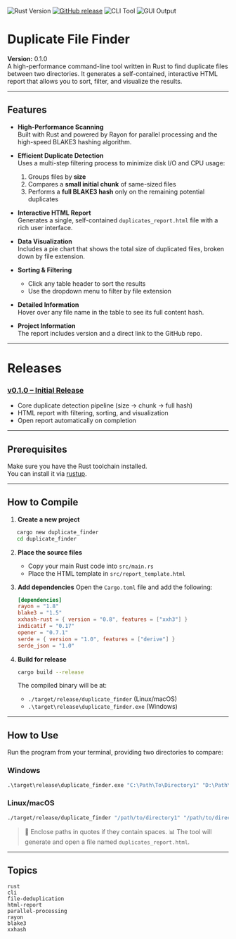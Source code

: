 ![Rust Version](https://img.shields.io/badge/rust-1.88.0%2B-orange?logo=rust&style=flat-square)
[![GitHub release](https://img.shields.io/github/v/release/pip3-kill-me/duplicate_finder?include_prereleases&sort=semver&style=flat-square)](https://github.com/pip3-kill-me/duplicate_finder/releases)
![CLI Tool](https://img.shields.io/badge/interface-CLI-informational?logo=terminal&style=flat-square)
![GUI Output](https://img.shields.io/badge/output-GUI%20Report-blueviolet?logo=html5&style=flat-square)


# Duplicate File Finder

**Version:** 0.1.0\
A high-performance command-line tool written in Rust to find duplicate files between two directories. It generates a self-contained, interactive HTML report that allows you to sort, filter, and visualize the results.

---

## Features

- **High-Performance Scanning**\
  Built with Rust and powered by Rayon for parallel processing and the high-speed BLAKE3 hashing algorithm.

- **Efficient Duplicate Detection**\
  Uses a multi-step filtering process to minimize disk I/O and CPU usage:

  1. Groups files by **size**
  2. Compares a **small initial chunk** of same-sized files
  3. Performs a **full BLAKE3 hash** only on the remaining potential duplicates

- **Interactive HTML Report**\
  Generates a single, self-contained `duplicates_report.html` file with a rich user interface.

- **Data Visualization**\
  Includes a pie chart that shows the total size of duplicated files, broken down by file extension.

- **Sorting & Filtering**

  - Click any table header to sort the results
  - Use the dropdown menu to filter by file extension

- **Detailed Information**\
  Hover over any file name in the table to see its full content hash.

- **Project Information**\
  The report includes version and a direct link to the GitHub repo.

---
# Releases

### [v0.1.0 – Initial Release](https://github.com/pip3-kill-me/duplicate_finder/releases)

* Core duplicate detection pipeline (size → chunk → full hash)
* HTML report with filtering, sorting, and visualization
* Open report automatically on completion

---
## Prerequisites

Make sure you have the Rust toolchain installed.\
You can install it via [rustup](https://rustup.rs/).

---

## How to Compile

1. **Create a new project**

```bash
   cargo new duplicate_finder
   cd duplicate_finder
   ```

2. **Place the source files**

   * Copy your main Rust code into `src/main.rs`
   * Place the HTML template in `src/report_template.html`

3. **Add dependencies**
   Open the `Cargo.toml` file and add the following:

   ```toml
   [dependencies]
   rayon = "1.8"
   blake3 = "1.5"
   xxhash-rust = { version = "0.8", features = ["xxh3"] }
   indicatif = "0.17"
   opener = "0.7.1"
   serde = { version = "1.0", features = ["derive"] }
   serde_json = "1.0"
   ```

4. **Build for release**

   ```bash
   cargo build --release
   ```

   The compiled binary will be at:

   * `./target/release/duplicate_finder` (Linux/macOS)
   * `.\target\release\duplicate_finder.exe` (Windows)

---

## How to Use

Run the program from your terminal, providing two directories to compare:

### Windows

```cmd
.\target\release\duplicate_finder.exe "C:\Path\To\Directory1" "D:\Path\To\Directory2"
```

### Linux/macOS

```bash
./target/release/duplicate_finder "/path/to/directory1" "/path/to/directory2"
```

> 📝 Enclose paths in quotes if they contain spaces.
> 📊 The tool will generate and open a file named `duplicates_report.html`.

---

## Topics
```
rust
cli
file-deduplication
html-report
parallel-processing
rayon
blake3
xxhash
```
